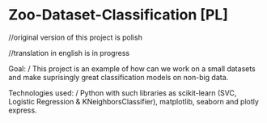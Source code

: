 # Zoo-Dataset-Classification [PL]

//original version of this project is polish


//translation in english is in progress

Goal: /
This project is an example of how can we work on a small datasets and make suprisingly great classification models on non-big data.

Technologies used: /
Python with such libraries as scikit-learn (SVC, Logistic Regression & KNeighborsClassifier), matplotlib, seaborn and plotly express.

